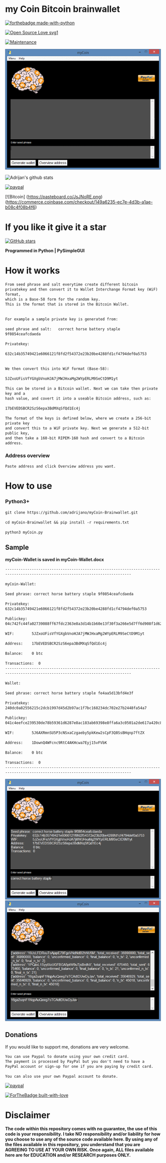 # my Coin Bitcoin brainwallet 

[![forthebadge made-with-python](http://ForTheBadge.com/images/badges/made-with-python.svg)](https://www.python.org/)

[![Open Source Love svg1](https://badges.frapsoft.com/os/v1/open-source.svg?v=103)](https://github.com/adrijano/myCoin-Brainwallet/)

[![Maintenance](https://img.shields.io/badge/Maintained%3F-yes-green.svg)](https://github.com/adrijano/myCoin-Brainwallet/graphs/commit-activity)

![myCoin](myCoin.gif)

![Adrijan's github stats](https://github-readme-stats.vercel.app/api?username=adrijano&show_icons=true)

[![paypal](https://www.paypalobjects.com/en_US/i/btn/btn_donateCC_LG.gif)](https://www.paypal.com/donate/?cmd=_s-xclick&hosted_button_id=PFB6A6HLAQHC2&source=url)

[![Bitcoin]
(https://pasteboard.co/JsJNoRE.png)
(https://commerce.coinbase.com/checkout/149a6235-ec7e-4d3b-a1ae-b08c4f08b4f6)

# If you like it give it a star

[![GitHub stars](https://img.shields.io/github/stars/adrijano/myCoin-Brainwallet.svg?style=social&label=Star&maxAge=2592000)](https://github.com/adrijano/myCoin-Brainwallet/)

**Programmed in Python | PySimpleGUI**

# How it works
```
From seed phrase and salt everytime create different bitcoin
privatekey and then convert it to Wallet Interchange Format key (WiF) format, 
which is a Base-58 form for the random key. 
This is the format that is stored in the Bitcoin Wallet. 


For example a sample private key is generated from:

seed phrase and salt:   correct horse battery staple
9f0854ceafcdaeda

Privatekey:  

632c14b35749421e6066121f8fd2f54372e23b20be4288fd1cf4794def0a5753


We then convert this into WiF format (Base-58):

5JZxoUFisVfYGXgbVnoHJA7jMWJHxaMg2WYpERLM9SeCtD9M1yt

This can be stored in a Bitcoin wallet. Next we can take then private key and a 
hash value, and covert it into a useable Bitcoin address, such as:

17bEVEDSBCR2SzS6epa3BdMXqSfQd1Ec4j

The format of the keys is defined below, where we create a 256-bit private key 
and convert this to a WiF private key. Next we generate a 512-bit public key, 
and then take a 160-bit RIPEM-160 hash and convert to a Bitcoin address.
```
### Address overview
```
Paste address and click Overview address you want.

```
# How to use

### Python3+
```
git clone https://github.com/adrijano/myCoin-Brainwallet.git

cd myCoin-Brainwallet && pip install -r requirements.txt

python3 myCoin.py
```
## Sample

**myCoin-Wallet is saved in myCoin-Wallet.docx**

```
-------------------------------------------------------------------------------------------------------------------------------

myCoin-Wallet: 

Seed phrase: correct horse battery staple 9f0854ceafcdaeda

Privatekey: 632c14b35749421e6066121f8fd2f54372e23b20be4288fd1cf4794def0a5753

Publickey:  04c742fc44fa02739088ff67fdc2363e8a3d14b1b60e13f30f3a266e5d7ff6d908f1d625c4cbb8ee532307552df1d2e2791723f9a62048c7ec643470d875032d53

WIF:        5JZxoUFisVfYGXgbVnoHJA7jMWJHxaMg2WYpERLM9SeCtD9M1yt

Address:    17bEVEDSBCR2SzS6epa3BdMXqSfQd1Ec4j

Balance:    0 btc

Transactions:  0
-------------------------------------------------------------------------------------------------------------------------------

Wallet: 

Seed phrase: correct horse battery staple fe4aa5d13bfd4e3f

Privatekey: 240dc0a82556215c2dcb1997d45d2b97ac1f7bc168234dc702e27b2448fa54a7

Publickey:  041c4eefce239530de78b59361d6287e8ac183ab69398e8ffa6a3c0501a2de617a420c8ff2edb3bfeab46ca27a1c47ddda915f7e5f262c2a537399d566fd4741df

WIF:        5J6AXRmnSU5P3cNSxaCzgaeby5pkKew2sCpF3Q8SsBHqnp7ftZX

Address:    1DownQ4WFcnc9RtC4AKHcwa7Eyj15vFVbK

Balance:    0 btc

Transactions:  0
-------------------------------------------------------------------------------------------------------------------------------

```
![myCoin](Capture1.PNG)
![myCoin](Capture9.PNG)

## Donations
If you would like to support me, donations are very welcome.

```
You can use Paypal to donate using your own credit card. 
The payment is processed by PayPal but you don't need to have a
PayPal account or sign-up for one if you are paying by credit card.

You can also use your own Paypal account to donate.
```
[![paypal](https://www.paypalobjects.com/en_US/i/btn/btn_donateCC_LG.gif)](https://www.paypal.com/donate/?cmd=_s-xclick&hosted_button_id=PFB6A6HLAQHC2&source=url)

[![ForTheBadge built-with-love](http://ForTheBadge.com/images/badges/built-with-love.svg)](https://github.com/adrijano/myCoin-Brainwallet/)



# Disclaimer


**The code within this repository comes with no guarantee, the use of this code is your responsibility. I take NO responsibility and/or liability for how you choose to use any of the source code available here. By using any of the files available in this repository, you understand that you are AGREEING TO USE AT YOUR OWN RISK. Once again, ALL files available here are for EDUCATION and/or RESEARCH purposes ONLY.**


